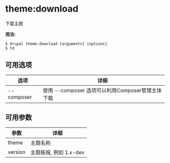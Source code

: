 # theme:download
下载主题

**用法:**
```
$ drupal theme:download [arguments] [options]
$ td  
```

## 可用选项
选项 | 详细
-------|-------------
--composer | 使用 --composer 选项可以利用Composer管理主体下载

## 可用参数
参数 | 详细
---------|-------------
theme | 主题名称
version | 主题板报, 例如 1.x-dev

